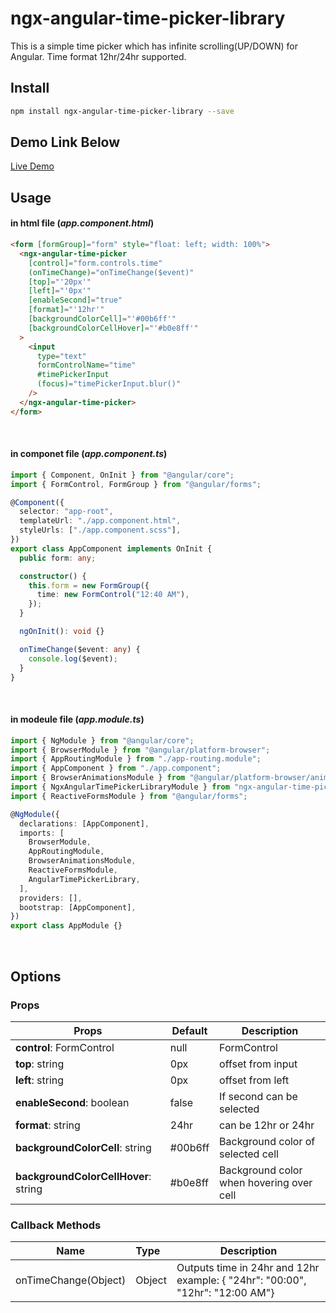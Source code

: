 # ngx-angular-time-picker-library

This is a simple time picker which has infinite scrolling(UP/DOWN) for Angular. Time format 12hr/24hr supported.

## Install

```bash
npm install ngx-angular-time-picker-library --save
```

## Demo Link Below

[Live Demo](https://ngx-angular-time-picker.bittokazi.com/)

## Usage

#### in html file (_app.component.html_)

```html
<form [formGroup]="form" style="float: left; width: 100%">
  <ngx-angular-time-picker
    [control]="form.controls.time"
    (onTimeChange)="onTimeChange($event)"
    [top]="'20px'"
    [left]="'0px'"
    [enableSecond]="true"
    [format]="'12hr'"
    [backgroundColorCell]="'#00b6ff'"
    [backgroundColorCellHover]="'#b0e8ff'"
  >
    <input
      type="text"
      formControlName="time"
      #timePickerInput
      (focus)="timePickerInput.blur()"
    />
  </ngx-angular-time-picker>
</form>
```

<br>

#### in componet file (_app.component.ts_)

```typescript
import { Component, OnInit } from "@angular/core";
import { FormControl, FormGroup } from "@angular/forms";

@Component({
  selector: "app-root",
  templateUrl: "./app.component.html",
  styleUrls: ["./app.component.scss"],
})
export class AppComponent implements OnInit {
  public form: any;

  constructor() {
    this.form = new FormGroup({
      time: new FormControl("12:40 AM"),
    });
  }

  ngOnInit(): void {}

  onTimeChange($event: any) {
    console.log($event);
  }
}
```

<br>

#### in modeule file (_app.module.ts_)

```typescript
import { NgModule } from "@angular/core";
import { BrowserModule } from "@angular/platform-browser";
import { AppRoutingModule } from "./app-routing.module";
import { AppComponent } from "./app.component";
import { BrowserAnimationsModule } from "@angular/platform-browser/animations";
import { NgxAngularTimePickerLibraryModule } from "ngx-angular-time-picker-library";
import { ReactiveFormsModule } from "@angular/forms";

@NgModule({
  declarations: [AppComponent],
  imports: [
    BrowserModule,
    AppRoutingModule,
    BrowserAnimationsModule,
    ReactiveFormsModule,
    AngularTimePickerLibrary,
  ],
  providers: [],
  bootstrap: [AppComponent],
})
export class AppModule {}
```

<br>

## Options

### Props

| Props                                | Default | Description                              |
| ------------------------------------ | ------- | ---------------------------------------- |
| **control**: FormControl             | null    | FormControl                              |
| **top**: string                      | 0px     | offset from input                        |
| **left**: string                     | 0px     | offset from left                         |
| **enableSecond**: boolean            | false   | If second can be selected                |
| **format**: string                   | 24hr    | can be 12hr or 24hr                      |
| **backgroundColorCell**: string      | #00b6ff | Background color of selected cell        |
| **backgroundColorCellHover**: string | #b0e8ff | Background color when hovering over cell |

### Callback Methods

| Name                 | Type   | Description                                                                   |
| -------------------- | :----- | ----------------------------------------------------------------------------- |
| onTimeChange(Object) | Object | Outputs time in 24hr and 12hr example: { "24hr": "00:00", "12hr": "12:00 AM"} |
